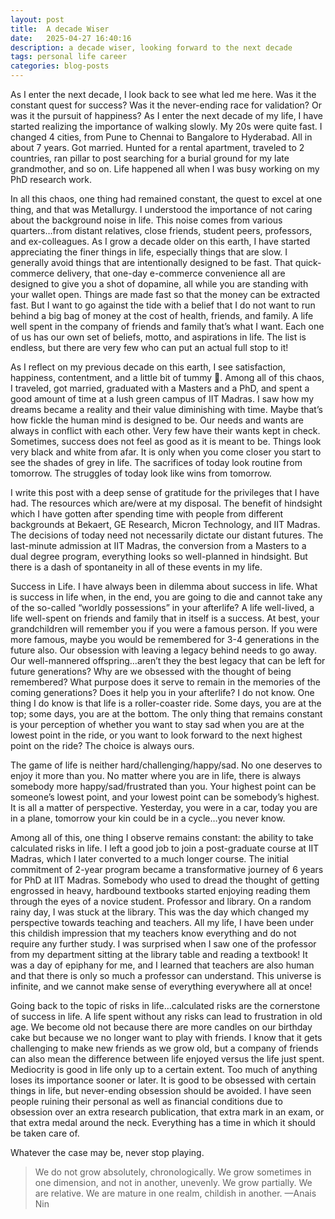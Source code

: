 ```yaml
---
layout: post
title:  A decade Wiser 
date:   2025-04-27 16:40:16
description: a decade wiser, looking forward to the next decade
tags: personal life career 
categories: blog-posts
---
```

As I enter the next decade, I look back to see what led me here. Was it the constant quest for success? Was it the never-ending race for validation? Or was it the pursuit of happiness?
As I enter the next decade of my life, I have started realizing the importance of walking slowly. My 20s were quite fast. I changed 4 cities, from Pune to Chennai to Bangalore to Hyderabad. All in about 7 years. Got married. Hunted for a rental apartment, traveled to 2 countries, ran pillar to post searching for a burial ground for my late grandmother, and so on. Life happened all when I was busy working on my PhD research work.

In all this chaos, one thing had remained constant, the quest to excel at one thing, and that was Metallurgy. I understood the importance of not caring about the background noise in life. This noise comes from various quarters…from distant relatives, close friends, student peers, professors, and ex-colleagues. As I grow a decade older on this earth, I have started appreciating the finer things in life, especially things that are slow. I generally avoid things that are intentionally designed to be fast. That quick-commerce delivery, that one-day e-commerce convenience all are designed to give you a shot of dopamine, all while you are standing with your wallet open. Things are made fast so that the money can be extracted fast. But I want to go against the tide with a belief that I do not want to run behind a big bag of money at the cost of health, friends, and family. A life well spent in the company of friends and family that’s what I want. Each one of us has our own set of beliefs, motto, and aspirations in life. The list is endless, but there are very few who can put an actual full stop to it!

As I reflect on my previous decade on this earth, I see satisfaction, happiness, contentment, and a little bit of tummy . Among all of this chaos, I traveled, got married, graduated with a Masters and a PhD, and spent a good amount of time at a lush green campus of IIT Madras. I saw how my dreams became a reality and their value diminishing with time. Maybe that’s how fickle the human mind is designed to be. Our needs and wants are always in conflict with each other. Very few have their wants kept in check. Sometimes, success does not feel as good as it is meant to be. Things look very black and white from afar. It is only when you come closer you start to see the shades of grey in life. The sacrifices of today look routine from tomorrow. The struggles of today look like wins from tomorrow.

I write this post with a deep sense of gratitude for the privileges that I have had. The resources which are/were at my disposal. The benefit of hindsight which I have gotten after spending time with people from different backgrounds at Bekaert, GE Research, Micron Technology, and IIT Madras. The decisions of today need not necessarily dictate our distant futures. The last-minute admission at IIT Madras, the conversion from a Masters to a dual degree program, everything looks so well-planned in hindsight. But there is a dash of spontaneity in all of these events in my life.

Success in Life. I have always been in dilemma about success in life. What is success in life when, in the end, you are going to die and cannot take any of the so-called “worldly possessions” in your afterlife? A life well-lived, a life well-spent on friends and family that in itself is a success. At best, your grandchildren will remember you if you were a famous person. If you were more famous, maybe you would be remembered for 3-4 generations in the future also. Our obsession with leaving a legacy behind needs to go away. Our well-mannered offspring…aren’t they the best legacy that can be left for future generations? Why are we obsessed with the thought of being remembered? What purpose does it serve to remain in the memories of the coming generations? Does it help you in your afterlife? I do not know. One thing I do know is that life is a roller-coaster ride. Some days, you are at the top; some days, you are at the bottom. The only thing that remains constant is your perception of whether you want to stay sad when you are at the lowest point in the ride, or you want to look forward to the next highest point on the ride? The choice is always ours.

The game of life is neither hard/challenging/happy/sad. No one deserves to enjoy it more than you. No matter where you are in life, there is always somebody more happy/sad/frustrated than you. Your highest point can be someone’s lowest point, and your lowest point can be somebody’s highest. It is all a matter of perspective. Yesterday, you were in a car, today you are in a plane, tomorrow your kin could be in a cycle…you never know.

Among all of this, one thing I observe remains constant: the ability to take calculated risks in life. I left a good job to join a post-graduate course at IIT Madras, which I later converted to a much longer course. The initial commitment of 2-year program became a transformative journey of 6 years for PhD at IIT Madras. Somebody who used to dread the thought of getting engrossed in heavy, hardbound textbooks started enjoying reading them through the eyes of a novice student.
Professor and library. On a random rainy day, I was stuck at the library. This was the day which changed my perspective towards teaching and teachers. All my life, I have been under this childish impression that my teachers know everything and do not require any further study. I was surprised when I saw one of the professor from my department sitting at the library table and reading a textbook! It was a day of epiphany for me, and I learned that teachers are also human and that there is only so much a professor can understand. This universe is infinite, and we cannot make sense of everything everywhere all at once!

Going back to the topic of risks in life…calculated risks are the cornerstone of success in life. A life spent without any risks can lead to frustration in old age. We become old not because there are more candles on our birthday cake but because we no longer want to play with friends. I know that it gets challenging to make new friends as we grow old, but a company of friends can also mean the difference between life enjoyed versus the life just spent. Mediocrity is good in life only up to a certain extent. Too much of anything loses its importance sooner or later. It is good to be obsessed with certain things in life, but never-ending obsession should be avoided. I have seen people ruining their personal as well as financial conditions due to obsession over an extra research publication, that extra mark in an exam, or that extra medal around the neck. Everything has a time in which it should be taken care of.

Whatever the case may be, never stop playing.

<blockquote>
    We do not grow absolutely, chronologically. We grow sometimes in one dimension, and not in another, unevenly. We grow partially. We are relative. We are mature in one realm, childish in another.
    —Anais Nin
</blockquote>
